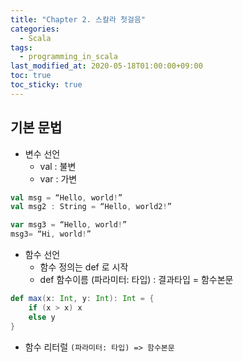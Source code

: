 ```yaml
---
title: "Chapter 2. 스칼라 첫걸음"
categories:
  - Scala
tags:
  - programming_in_scala
last_modified_at: 2020-05-18T01:00:00+09:00
toc: true
toc_sticky: true
---
```

## 기본 문법

* 변수 선언	
	* val : 불변 
	* var : 가변
```scala
val msg = “Hello, world!”
val msg2 : String = “Hello, world2!”

var msg3 = “Hello, world!”
msg3= “Hi, world!”
```

* 함수 선언
	* 함수 정의는 def 로 시작
	* def 함수이름 (파라미터: 타입) : 결과타입 = 함수본문
```scala
def max(x: Int, y: Int): Int = {
	if (x > x) x
	else y
}
```

* 함수 리터럴
`(파라미터: 타입) => 함수본문`



